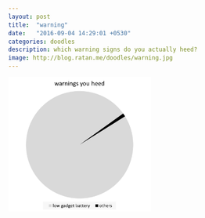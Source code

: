 ```yaml
---
layout: post
title:  "warning"
date:   "2016-09-04 14:29:01 +0530"
categories: doodles
description: which warning signs do you actually heed?
image: http://blog.ratan.me/doodles/warning.jpg
---
```

<img style="border: 0px solid #000;" src="/doodles/warning.png" alt="" wIDTH="58%" HEIGHT="58%" />

